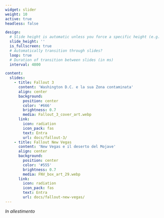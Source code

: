 ```yaml
---
widget: slider
weight: 10
active: true
headless: false

design:
  # Slide height is automatic unless you force a specific height (e.g. '400px')
  slide_height: ''
  is_fullscreen: true
  # Automatically transition through slides?
  loop: true
  # Duration of transition between slides (in ms)
  interval: 4800

content:
  slides:
    - title: Fallout 3
      content: 'Washington D.C. e la sua Zona contaminata'
      align: center
      background:
        position: center
        color: '#666'
        brightness: 0.7
        media: Fallout_3_cover_art.webp
      link:
        icon: radiation
        icon_pack: fas
        text: Entra
        url: docs/fallout-3/        
    - title: Fallout New Vegas
      content: 'New Vegas e il deserto del Mojave'
      align: center
      background:
        position: center
        color: '#555'
        brightness: 0.7
        media: FNV_box_art_29.webp
      link:
        icon: radiation
        icon_pack: fas
        text: Entra
        url: docs/fallout-new-vegas/
---
```


*In allestimento*


<!--
---
widget: hero
headless: true
weight: 10
title: Guida di sopravvivenza alla Zona contaminata
hero_media: vaultboy.png
design:
  background:
    gradient_start: '#035ece'
    gradient_end: '#019bf4'
    text_color_light: true
cta:
  url: docs/
  label: Consulta le voci online
  icon_pack: fas
  icon: globe
cta_alt:
  url: docs/guide/
  label: ...oppure scarica le guide non ufficiali
# Note. An optional note to show underneath the links.
cta_note:
  label: ''
---

Benvenuto, vagabondo solitario!

-->
